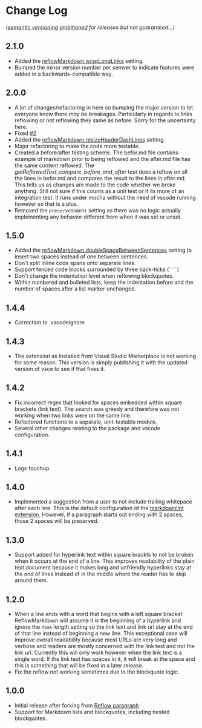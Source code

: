 Change Log
==========

(*[semantic versioning](https://semver.org/) [ambitioned](http://www.dictionary.com/browse/ambitioned)
for releases but not guaranteed...)*

2.1.0
-----

- Added the [reflowMarkdown.wrapLongLinks](README.md#Extension-Settings)
  setting.
- Bumped the minor version number per semver to indicate features were added in
  a backwards-compatible way.

2.0.0
-----

- A lot of changes/refactoring in here so bumping the major version to let
  everyone know there *may* be breakages.  Particularly in regards to links
  reflowing or not reflowing they same as before.  Sorry for the uncertainty
  here.
- Fixed [#2](https://github.com/marvhen/ReflowMarkdown/pull/2)
- Added the [reflowMarkdown.resizeHeaderDashLines](README.md#Extension-Settings)
  setting
- Major refactoring to make the code more testable.
- Created a before/after testing scheme.  The befor.md file contains example
  of markdown prior to being reflowed and the after.md file has the same
  content reflowed.  The *getReflowedText_compare_before_and_after* test does a
  reflow on all the lines in befor.md and compares the result to the lines in
  after.md.  This tells us as changes are made to the code whether we broke
  anything.  Still not sure if this counts as a unit test or if its more of an
  integration test.  It runs under mocha without the need of vscode running
  however so that is a plus.
- Removed the `preserveIndent` setting as there was no logic actually
  implementing any behavior different from when it was set or unset.

1.5.0
-----

- Added the [reflowMarkdown.doubleSpaceBetweenSentences](README.md#Extension-Settings)
  setting to insert two spaces instead of one between sentences.
- Don't split inline code spans onto separate lines.
- Support fenced code blocks surrounded by three back-ticks (` ``` `)
- Don't change the indentation level when reflowing blockquotes.
- Within numbered and bulleted lists, keep the indentation before and the
  number of spaces after a list marker unchanged.

1.4.4
-----

- Correction to .vscodeignore

1.4.3
-----

- The extension as installed from Visual Studio Marketplace is not working for
  some reason. This version is simply publishing it with the updated version
  of vsce to see if that fixes it.

1.4.2
-----

- Fix incorrect regex that looked for spaces embedded within square brackets
  (link text). The search was greedy and therefore was not working when two
  links were on the same line.
- Refactored functions to a separate, unit-testable module.
- Several other changes relating to the package and vscode configuration.

1.4.1
-----

- Logo touchup

1.4.0
-----

- Implemented a suggestion from a user to not include trailing whitepace after
  each line. This is the default configuration of the [markdownlint extension](https://marketplace.visualstudio.com/items?itemName=DavidAnson.vscode-markdownlint).
  However, if a paragraph starts out ending with 2 spaces, those 2 spaces will
  be preserved.

1.3.0
-----

- Support added for hyperlink text within square brackts to not be broken when
  it occurs at the end of a line. This improves readability of the plain text
  document because it makes long and unfriendly hyperlinks stay at the end of
  lines instead of in the middle where the reader has to skip around them.

1.2.0
-----

- When a line ends with a word that begins with a left square bracket
  ReflowMarkdown will assume it is the beginning of a hyperlink and ignore the
  max length setting so the link text and link url stay at the end of that
  line instead of beginning a new line. This exceptional case will improve
  overall readability because most URLs are very long and verbose and readers
  are mostly concerned with the link text and not the link url. Currently this
  will only work however when the link text is a single word. If the link text
  has spaces in it, it will break at the space and this is something that will
  be fixed in a later release.
- Fix the reflow not working sometimes due to the blockquote logic.

1.0.0
-----

- Initial release after forking from [Reflow paragraph](https://marketplace.visualstudio.com/items?itemName=TroelsDamgaard.reflow-paragraph)
- Support for Markdown lists and blockquotes, including nested blockquotes.
